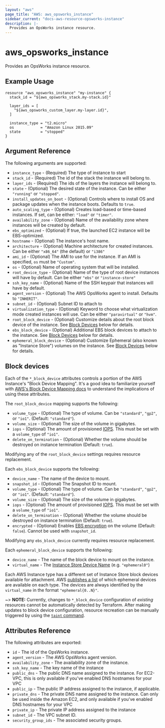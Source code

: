 ```yaml
---
layout: "aws"
page_title: "AWS: aws_opsworks_instance"
sidebar_current: "docs-aws-resource-opsworks-instance"
description: |-
  Provides an OpsWorks instance resource.
---
```


# aws\_opsworks\_instance

Provides an OpsWorks instance resource.

## Example Usage

```
resource "aws_opsworks_instance" "my-instance" {
  stack_id = "${aws_opsworks_stack.my-stack.id}"

  layer_ids = [
    "${aws_opsworks_custom_layer.my-layer.id}",
  ]

  instance_type = "t2.micro"
  os            = "Amazon Linux 2015.09"
  state         = "stopped"
}
```

## Argument Reference

The following arguments are supported:

* `instance_type` - (Required) The type of instance to start
* `stack_id` - (Required) The id of the stack the instance will belong to.
* `layer_ids` - (Required) The ids of the layers the instance will belong to.
* `state` - (Optional) The desired state of the instance.  Can be either `"running"` or `"stopped"`.
* `install_updates_on_boot` - (Optional) Controls where to install OS and package updates when the instance boots.  Defaults to `true`.
* `auto_scaling_type` - (Optional) Creates load-based or time-based instances.  If set, can be either: `"load"` or `"timer"`.
* `availability_zone` - (Optional) Name of the availability zone where instances will be created
  by default. 
* `ebs_optimized` - (Optional) If true, the launched EC2 instance will be EBS-optimized.
* `hostname` - (Optional) The instance's host name.
* `architecture` - (Optional) Machine architecture for created instances.  Can be either `"x86_64"` (the default) or `"i386"`
* `ami_id` - (Optional) The AMI to use for the instance.  If an AMI is specified, `os` must be `"Custom"`.
* `os` - (Optional) Name of operating system that will be installed.
* `root_device_type` - (Optional) Name of the type of root device instances will have by default.  Can be either `"ebs"` or `"instance-store"`
* `ssh_key_name` - (Optional) Name of the SSH keypair that instances will have by default.
* `agent_version` - (Optional) The AWS OpsWorks agent to install.  Defaults to `"INHERIT"`.
* `subnet_id` - (Optional) Subnet ID to attach to
* `virtualization_type` - (Optional) Keyword to choose what virtualization mode created instances
  will use. Can be either `"paravirtual"` or `"hvm"`.
* `root_block_device` - (Optional) Customize details about the root block
  device of the instance. See [Block Devices](#block-devices) below for details.
* `ebs_block_device` - (Optional) Additional EBS block devices to attach to the
  instance.  See [Block Devices](#block-devices) below for details.
* `ephemeral_block_device` - (Optional) Customize Ephemeral (also known as
  "Instance Store") volumes on the instance. See [Block Devices](#block-devices) below for details.


<a id="block-devices"></a>
## Block devices

Each of the `*_block_device` attributes controls a portion of the AWS
Instance's "Block Device Mapping". It's a good idea to familiarize yourself with [AWS's Block Device
Mapping docs](http://docs.aws.amazon.com/AWSEC2/latest/UserGuide/block-device-mapping-concepts.html)
to understand the implications of using these attributes.

The `root_block_device` mapping supports the following:

* `volume_type` - (Optional) The type of volume. Can be `"standard"`, `"gp2"`,
  or `"io1"`. (Default: `"standard"`).
* `volume_size` - (Optional) The size of the volume in gigabytes.
* `iops` - (Optional) The amount of provisioned
  [IOPS](http://docs.aws.amazon.com/AWSEC2/latest/UserGuide/ebs-io-characteristics.html).
  This must be set with a `volume_type` of `"io1"`.
* `delete_on_termination` - (Optional) Whether the volume should be destroyed
  on instance termination (Default: `true`).

Modifying any of the `root_block_device` settings requires resource
replacement.

Each `ebs_block_device` supports the following:

* `device_name` - The name of the device to mount.
* `snapshot_id` - (Optional) The Snapshot ID to mount.
* `volume_type` - (Optional) The type of volume. Can be `"standard"`, `"gp2"`,
  or `"io1"`. (Default: `"standard"`).
* `volume_size` - (Optional) The size of the volume in gigabytes.
* `iops` - (Optional) The amount of provisioned
  [IOPS](http://docs.aws.amazon.com/AWSEC2/latest/UserGuide/ebs-io-characteristics.html).
  This must be set with a `volume_type` of `"io1"`.
* `delete_on_termination` - (Optional) Whether the volume should be destroyed
  on instance termination (Default: `true`).
* `encrypted` - (Optional) Enables [EBS
  encryption](http://docs.aws.amazon.com/AWSEC2/latest/UserGuide/EBSEncryption.html)
  on the volume (Default: `false`). Cannot be used with `snapshot_id`.

Modifying any `ebs_block_device` currently requires resource replacement.

Each `ephemeral_block_device` supports the following:

* `device_name` - The name of the block device to mount on the instance.
* `virtual_name` - The [Instance Store Device
  Name](http://docs.aws.amazon.com/AWSEC2/latest/UserGuide/InstanceStorage.html#InstanceStoreDeviceNames)
  (e.g. `"ephemeral0"`)

Each AWS Instance type has a different set of Instance Store block devices
available for attachment. AWS [publishes a
list](http://docs.aws.amazon.com/AWSEC2/latest/UserGuide/InstanceStorage.html#StorageOnInstanceTypes)
of which ephemeral devices are available on each type. The devices are always
identified by the `virtual_name` in the format `"ephemeral{0..N}"`.

~> **NOTE:** Currently, changes to `*_block_device` configuration of _existing_
resources cannot be automatically detected by Terraform. After making updates
to block device configuration, resource recreation can be manually triggered by
using the [`taint` command](/docs/commands/taint.html).


## Attributes Reference

The following attributes are exported:

* `id` - The id of the OpsWorks instance.
* `agent_version` - The AWS OpsWorks agent version.
* `availability_zone` - The availability zone of the instance.
* `ssh_key_name` - The key name of the instance
* `public_dns` - The public DNS name assigned to the instance. For EC2-VPC, this 
  is only available if you've enabled DNS hostnames for your VPC
* `public_ip` - The public IP address assigned to the instance, if applicable.
* `private_dns` - The private DNS name assigned to the instance. Can only be 
  used inside the Amazon EC2, and only available if you've enabled DNS hostnames 
  for your VPC
* `private_ip` - The private IP address assigned to the instance
* `subnet_id` - The VPC subnet ID.
* `security_group_ids` - The associated security groups.


